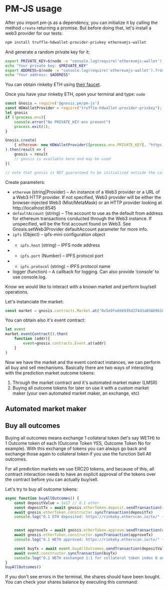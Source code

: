 # PM-JS usage
After you import pm-js as a dependency, you can initialize it by calling the method `create` returning a promise. But before doing that, let's install a web3 provider for our tests:
```sh
npm install truffle-hdwallet-provider-privkey ethereumjs-wallet
```
And generate a random private key for it:

```sh
export PRIVATE_KEY=$(node -e "console.log(require('ethereumjs-wallet').generate().getPrivateKey().toString('hex'))")
echo "Your private key: $PRIVATE_KEY"
export ADDRESS=$(node -e "console.log(require('ethereumjs-wallet').fromPrivateKey(Buffer.from('$PRIVATE_KEY', 'hex')).getChecksumAddressString())")
echo "Your address: $ADDRESS"
```

You can obtain rinkeby ETH using [their faucet](https://faucet.rinkeby.io/).

Once you have your rinkeby ETH, open your terminal and type: `node`
```javascript
const Gnosis = require('@gnosis.pm/pm-js')
const HDWalletProvider = require("truffle-hdwallet-provider-privkey");
let gnosis
if (!process.env){
    console.error("No PRIVATE_KEY env present")
    process.exit(1);
}

Gnosis.create(
    { ethereum: new HDWalletProvider([process.env.PRIVATE_KEY], "https://rinkeby.infura.io", 0, 1, false) }
).then(result => {
    gnosis = result
    // gnosis is available here and may be used
})

// note that gnosis is NOT guaranteed to be initialized outside the callback scope here
```
Create parameters:	
* `ethereum` (string|Provider) – An instance of a Web3 provider or a URL of a Web3 HTTP provider. If not specified, Web3 provider will be either the browser-injected Web3 (Mist/MetaMask) or an HTTP provider looking at http://localhost:8545
* `defaultAccount` (string) – The account to use as the default from address for ethereum transactions conducted through the Web3 instance. If unspecified, will be the first account found on Web3. See Gnosis.setWeb3Provider defaultAccount parameter for more info.
* `ipfs` (Object) – ipfs-mini configuration object
* * `ipfs.host` (string) – IPFS node address
* * `ipfs.port` (Number) – IPFS protocol port
* * `ipfs.protocol` (string) – IPFS protocol name
* logger (function) – A callback for logging. Can also provide ‘console’ to use console.log.


Know we would like to interact with a known market and perform buy/sell operations.

Let's instanciate the market:
```javascript
const market = gnosis.contracts.Market.at("0x5e9fe666935d274d3a85AD961CB1355BB576784B")
```

You can obtain also it's event contract:
```javascript
let event
market.eventContract().then(
    function (addr){
        event=gnosis.contracts.Event.at(addr) 
    }
)
```

Now we have the market and the event contract instances, we can perform all buy and sell mechanisms. Basically there are two ways of interacting with the prediction market outcome tokens:
1. Through the market contract and it's automated market maker (LMSR)
2. Buying all outcome tokens for later on use it with a custom market maker (your own automated market maker, an exchange, etc)

## Automated market maker

## Buy all outcomes
Buying all outcomes means exchange 1 collateral token (let's say WETH) to 1 Outcome token of each (Outcome Token YES, Outcome Token No for example). With this exchange of tokens you can always go back and exchange those again to collateral token if you use the function Sell All outcomes.

For all prediction markets we use ERC20 tokens, and because of this, all contract interaction needs to have an explicit approval of the tokens over the contract before you can actually buy/sell.

Let's try to buy all outcome tokens:
```javascript
async function buyAllOutcomes() {
    const depositValue = 1e17 // 0.1 ether
    const depositTx = await gnosis.etherToken.deposit.sendTransaction({ value: depositValue })
    await gnosis.etherToken.constructor.syncTransaction(depositTx)
    console.log("0.1 ETH deposited: https://rinkeby.etherscan.io/tx/" + depositTx)


    const approveTx = await gnosis.etherToken.approve.sendTransaction(event.address, depositValue)
    await gnosis.etherToken.constructor.syncTransaction(approveTx)
    console.log("0.1 WETH approved: https://rinkeby.etherscan.io/tx/" + approveTx)

    const buyTx = await event.buyAllOutcomes.sendTransaction(depositValue)
    await event.constructor.syncTransaction(buyTx)
    console.log("0.1 WETH exchanged 1:1 for collateral token index 0 and 1: https://rinkeby.etherscan.io/tx/" + depositTx)
}
buyAllOutcomes()
```

If you don't see errors in the terminal, the shares should have been bought. You can check your shares balance by executing this command:

